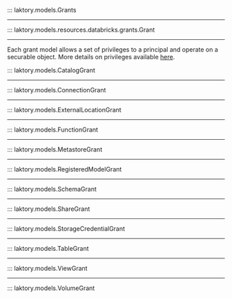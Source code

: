 ::: laktory.models.Grants

---

::: laktory.models.resources.databricks.grants.Grant

--- 
Each grant model allows a set of privileges to a principal and operate on a securable object.
More details on privileges available [here](https://docs.databricks.com/en/sql/language-manual/sql-ref-privileges.html#privilege-types).


::: laktory.models.CatalogGrant

---

::: laktory.models.ConnectionGrant

---

::: laktory.models.ExternalLocationGrant

---

::: laktory.models.FunctionGrant

---

::: laktory.models.MetastoreGrant

---

::: laktory.models.RegisteredModelGrant

---

::: laktory.models.SchemaGrant

---

::: laktory.models.ShareGrant

---

::: laktory.models.StorageCredentialGrant

---

::: laktory.models.TableGrant

---

::: laktory.models.ViewGrant

---

::: laktory.models.VolumeGrant
